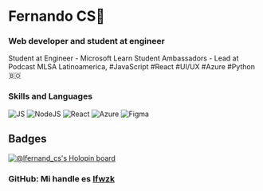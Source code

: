# Fernando CS🚀
### Web developer and student at engineer
 
Student at Engineer - Microsoft Learn Student Ambassadors - Lead at Podcast MLSA Latinoamerica, #JavaScript #React #UI/UX #Azure #Python 🇧🇴

### Skills and Languages
![JS](https://img.shields.io/badge/JavaScript-F7DF1E?style=for-the-badge&logo=javascript&logoColor=black)
![NodeJS](https://img.shields.io/badge/Node.js-43853D?style=for-the-badge&logo=node.js&logoColor=white)
![React](https://img.shields.io/badge/React-20232A?style=for-the-badge&logo=react&logoColor=61DAFB)
![Azure](https://img.shields.io/badge/Microsoft_Azure-0089D6?style=for-the-badge&logo=microsoft-azure&logoColor=white)
![Figma](https://img.shields.io/badge/figma-%23F24E1E.svg?style=for-the-badge&logo=figma&logoColor=white)

## Badges
[![@lfernand_cs's Holopin board](https://holopin.me/lfernand_cs)](https://holopin.io/@lfernand_cs)

### GitHub: Mi handle es [lfwzk](https://github.com/lfwzk)